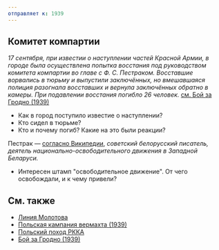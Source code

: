 ```yaml
---
отправляет к: 1939
---
```


## Комитет компартии

_17 сентября, при известии о наступлении частей Красной Армии, в городе была осуществлена попытка восстания под руководством комитета компартии во главе с Ф. С. Пестраком. Восставшие ворвались в тюрьму и выпустили заключённых, но вмешавшаяся полиция разогнала восставших и вернула заключённых обратно в камеры. При подавлении восстания погибло 26 человек._ [см. Бой за Гродно (1939)](https://ru.wikipedia.org/w/index.php?title=%D0%91%D0%BE%D0%B9_%D0%B7%D0%B0_%D0%93%D1%80%D0%BE%D0%B4%D0%BD%D0%BE_(1939)&oldid=70735840)

* Как в город поступило известие о наступлении?
* Кто сидел в тюрьме?
* Кто и почему погиб? Какие на это были реакции?

Пестрак — [согласно Википедии](https://ru.wikipedia.org/w/index.php?title=%D0%9F%D0%B5%D1%81%D1%82%D1%80%D0%B0%D0%BA,_%D0%A4%D0%B8%D0%BB%D0%B8%D0%BF%D0%BF_%D0%A1%D0%B5%D0%BC%D1%91%D0%BD%D0%BE%D0%B2%D0%B8%D1%87&oldid=65973233), _советский белорусский писатель, деятель национально-освободительного движения в Западной Беларуси._

* Интересен штамп "освободительное движение". От чего освобождали, и к чему привели?

## См. также

* [Линия Молотова](https://ru.wikipedia.org/wiki/%D0%9B%D0%B8%D0%BD%D0%B8%D1%8F_%D0%9C%D0%BE%D0%BB%D0%BE%D1%82%D0%BE%D0%B2%D0%B0)
* [Польская кампания вермахта (1939)](https://ru.wikipedia.org/wiki/%D0%9F%D0%BE%D0%BB%D1%8C%D1%81%D0%BA%D0%B0%D1%8F_%D0%BA%D0%B0%D0%BC%D0%BF%D0%B0%D0%BD%D0%B8%D1%8F_%D0%B2%D0%B5%D1%80%D0%BC%D0%B0%D1%85%D1%82%D0%B0_(1939))
* [Польский поход РККА](https://ru.wikipedia.org/wiki/%D0%9F%D0%BE%D0%BB%D1%8C%D1%81%D0%BA%D0%B8%D0%B9_%D0%BF%D0%BE%D1%85%D0%BE%D0%B4_%D0%A0%D0%9A%D0%9A%D0%90)
* [Бой за Гродно (1939)](https://ru.wikipedia.org/wiki/%D0%91%D0%BE%D0%B9_%D0%B7%D0%B0_%D0%93%D1%80%D0%BE%D0%B4%D0%BD%D0%BE_(1939))
